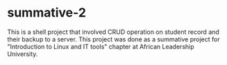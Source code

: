 # summative-2
This is a shell project that involved CRUD operation on student record and their backup to a server. This project was done as a summative project for "Introduction to Linux and IT tools" chapter at African Leadership University.
